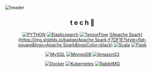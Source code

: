 <!--
**KYUSEONGHAN/KYUSEONGHAN** is a ✨ _special_ ✨ repository because its `README.md` (this file) appears on your GitHub profile.

Here are some ideas to get you started:

- 🔭 I’m currently working on ...
- 🌱 I’m currently learning ...
- 👯 I’m looking to collaborate on ...
- 🤔 I’m looking for help with ...
- 💬 Ask me about ...
- 📫 How to reach me: ...
- 😄 Pronouns: ...
- ⚡ Fun fact: ...
-->

![header](https://capsule-render.vercel.app/api?type=wave&color=auto&height=200&section=header&text=HANKYUSEONG%20&fontSize=50)

<div align=center>
  
## t e c h 👀
[![PYTHON](https://img.shields.io/badge/Python-F7DF1E?style=flat-square&logo=Python&logoColor=black)](https://github.com/KYUSEONGHAN/Development)
[![Elasticsearch](https://img.shields.io/badge/Elasticsearch-F7DF1E?style=flat-square&logo=Elasticsearch&logoColor=black)](https://github.com/KYUSEONGHAN)
[![TensorFlow](https://img.shields.io/badge/TensorFlow-F7DF1E?style=flat-square&logo=TensorFlow&logoColor=black)](https://github.com/KYUSEONGHAN)
[![Apache Spark](https://img.shields.io/badge/Apache Spark-F7DF1E?style=flat-square&logo=Apache Spark&logoColor=black)](https://github.com/KYUSEONGHAN)
[![Scala](https://img.shields.io/badge/Scala-F7DF1E?style=flat-square&logo=Scala&logoColor=black)](https://github.com/KYUSEONGHAN)
[![Flask](https://img.shields.io/badge/Flask-F7DF1E?style=flat-square&logo=Flask&logoColor=black)](https://github.com/KYUSEONGHAN)
  
[![MySQL](https://img.shields.io/badge/MySQL-F7DF1E?style=flat-square&logo=MySQL&logoColor=black)](https://github.com/KYUSEONGHAN)
[![MongoDB](https://img.shields.io/badge/MongoDB-F7DF1E?style=flat-square&logo=MongoDB&logoColor=black)](https://github.com/KYUSEONGHAN)
[![AmazonS3](https://img.shields.io/badge/S3-569A31?style=flat-square&logo=S3&logoColor=white)](https://github.com/KYUSEONGHAN)
  
[![Docker](https://img.shields.io/badge/Docker-2496ED?style=flat-square&logo=Docker&logoColor=white)](https://github.com/KYUSEONGHAN)
[![Kubernetes](https://img.shields.io/badge/Kubernetes-326CE5?style=flat-square&logo=Kubernetes&logoColor=white)](https://github.com/KYUSEONGHAN)
[![RabbitMQ](https://img.shields.io/badge/RabbitMQ-FF6600?style=flat-square&logo=RabbitMQ&logoColor=white)](https://github.com/KYUSEONGHAN)
